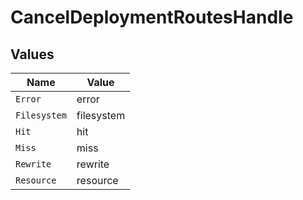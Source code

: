 # CancelDeploymentRoutesHandle


## Values

| Name         | Value        |
| ------------ | ------------ |
| `Error`      | error        |
| `Filesystem` | filesystem   |
| `Hit`        | hit          |
| `Miss`       | miss         |
| `Rewrite`    | rewrite      |
| `Resource`   | resource     |